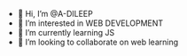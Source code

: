 - 👋 Hi, I’m @A-DILEEP
- 👀 I’m interested in WEB DEVELOPMENT
- 🌱 I’m currently learning JS  
- 💞️ I’m looking to collaborate on web learning

<!---
A-DILEEP/A-DILEEP is a ✨ special ✨ repository because its `README.md` (this file) appears on your GitHub profile.
You can click the Preview link to take a look at your changes.
--->
